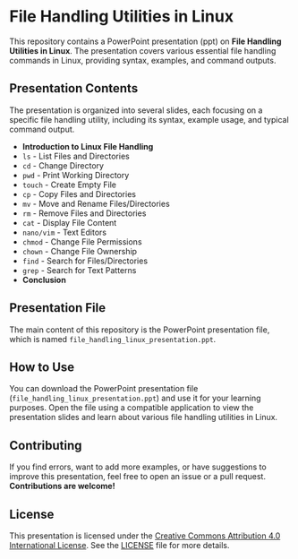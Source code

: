 # File Handling Utilities in Linux

This repository contains a PowerPoint presentation (ppt) on **File Handling Utilities in Linux**. The presentation covers various essential file handling commands in Linux, providing syntax, examples, and command outputs.

## Presentation Contents

The presentation is organized into several slides, each focusing on a specific file handling utility, including its syntax, example usage, and typical command output.

- **Introduction to Linux File Handling**
- `ls` - List Files and Directories
- `cd` - Change Directory
- `pwd` - Print Working Directory
- `touch` - Create Empty File
- `cp` - Copy Files and Directories
- `mv` - Move and Rename Files/Directories
- `rm` - Remove Files and Directories
- `cat` - Display File Content
- `nano/vim` - Text Editors
- `chmod` - Change File Permissions
- `chown` - Change File Ownership
- `find` - Search for Files/Directories
- `grep` - Search for Text Patterns
- **Conclusion**

## Presentation File

The main content of this repository is the PowerPoint presentation file, which is named `file_handling_linux_presentation.ppt`.

## How to Use

You can download the PowerPoint presentation file (`file_handling_linux_presentation.ppt`) and use it for your learning purposes. Open the file using a compatible application to view the presentation slides and learn about various file handling utilities in Linux.

## Contributing

If you find errors, want to add more examples, or have suggestions to improve this presentation, feel free to open an issue or a pull request. **Contributions are welcome!**

## License

This presentation is licensed under the [Creative Commons Attribution 4.0 International License](https://creativecommons.org/licenses/by/4.0/). See the [LICENSE](LICENSE) file for more details.
